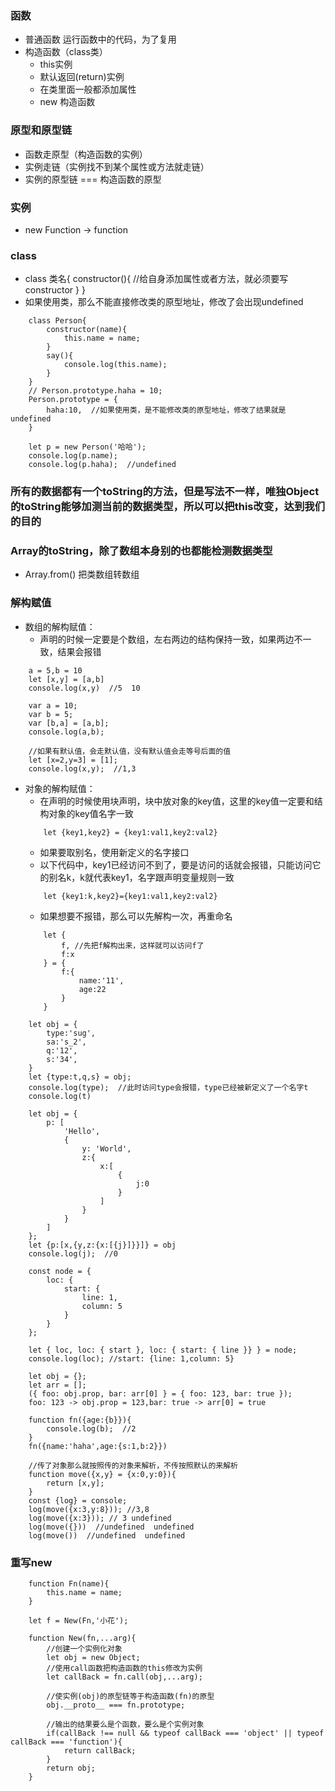 ### 函数
+ 普通函数
    运行函数中的代码，为了复用
+ 构造函数（class类）
    + this实例
    + 默认返回(return)实例
    + 在类里面一般都添加属性
    + new 构造函数
### 原型和原型链
+ 函数走原型（构造函数的实例）
+ 实例走链（实例找不到某个属性或方法就走链）
+ 实例的原型链 === 构造函数的原型
### 实例
+ new Function -> function
### class
+ class 类名{
    constructor(){
        //给自身添加属性或者方法，就必须要写constructor
    }
}
+ 如果使用类，那么不能直接修改类的原型地址，修改了会出现undefined
```
    class Person{
        constructor(name){
            this.name = name;
        }
        say(){
            console.log(this.name);
        }
    }
    // Person.prototype.haha = 10;
    Person.prototype = {
        haha:10,  //如果使用类，是不能修改类的原型地址，修改了结果就是undefined
    }

    let p = new Person('哈哈');
    console.log(p.name);
    console.log(p.haha);  //undefined
```
### 所有的数据都有一个toString的方法，但是写法不一样，唯独Object的toString能够加测当前的数据类型，所以可以把this改变，达到我们的目的
### Array的toString，除了数组本身别的也都能检测数据类型
+ Array.from()   把类数组转数组
### 解构赋值
+ 数组的解构赋值：
    + 声明的时候一定要是个数组，左右两边的结构保持一致，如果两边不一致，结果会报错
```
    a = 5,b = 10
    let [x,y] = [a,b]
    console.log(x,y)  //5  10
```
```
    var a = 10;
    var b = 5;
    var [b,a] = [a,b];
    console.log(a,b);

    //如果有默认值，会走默认值，没有默认值会走等号后面的值
    let [x=2,y=3] = [1];
    console.log(x,y);  //1,3
```
+ 对象的解构赋值：
    + 在声明的时候使用块声明，块中放对象的key值，这里的key值一定要和结构对象的key值名字一致
    ```
        let {key1,key2} = {key1:val1,key2:val2}
    ```
    + 如果要取别名，使用新定义的名字接口
    + 以下代码中，key1已经访问不到了，要是访问的话就会报错，只能访问它的别名k，k就代表key1，名字跟声明变量规则一致
    ```
        let {key1:k,key2}={key1:val1,key2:val2}
    ```
    + 如果想要不报错，那么可以先解构一次，再重命名
    ```
        let {
            f, //先把f解构出来，这样就可以访问f了
            f:x
        } = {
            f:{
                name:'11',
                age:22
            }
        }
    ```
```
    let obj = {
        type:'sug',
        sa:'s_2',
        q:'12',
        s:'34',
    }
    let {type:t,q,s} = obj;
    console.log(type);  //此时访问type会报错，type已经被新定义了一个名字t
    console.log(t)

    let obj = {
        p: [
            'Hello',
            {
                y: 'World',
                z:{
                    x:[
                        {
                            j:0
                        }
                    ]
                }
            }
        ]
    };
    let {p:[x,{y,z:{x:[{j}]}}]} = obj
    console.log(j);  //0

    const node = {
        loc: {
            start: {
                line: 1,
                column: 5
            }
        }
    };

    let { loc, loc: { start }, loc: { start: { line }} } = node;
    console.log(loc); //start: {line: 1,column: 5}

    let obj = {};
    let arr = [];
    ({ foo: obj.prop, bar: arr[0] } = { foo: 123, bar: true });
    foo: 123 -> obj.prop = 123,bar: true -> arr[0] = true

    function fn({age:{b}}){
        console.log(b);  //2
    }
    fn({name:'haha',age:{s:1,b:2}})
    
    //传了对象那么就按照传的对象来解析，不传按照默认的来解析
    function move({x,y} = {x:0,y:0}){
        return [x,y];
    }
    const {log} = console;
    log(move({x:3,y:8})); //3,8
    log(move({x:3})); // 3 undefined
    log(move({}))  //undefined  undefined
    log(move())  //undefined  undefined
```
### 重写new
```
    function Fn(name){
        this.name = name;
    }

    let f = New(Fn,'小花');

    function New(fn,...arg){
        //创建一个实例化对象
        let obj = new Object;
        //使用call函数把构造函数的this修改为实例
        let callBack = fn.call(obj,...arg);

        //使实例(obj)的原型链等于构造函数(fn)的原型
        obj.__proto__ === fn.prototype;

        //输出的结果要么是个函数，要么是个实例对象
        if(callBack !== null && typeof callBack === 'object' || typeof callBack === 'function'){
            return callBack;
        }
        return obj;
    }
```

